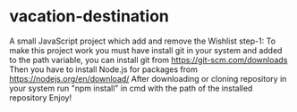 # vacation-destination
A small JavaScript project which add and remove the Wishlist 
step-1:
To make this project work you must have install git in your system and added to the path variable, you can install git from https://git-scm.com/downloads
Then you have to install Node.js for packages from https://nodejs.org/en/download/
After downloading or cloning repository in your system run "npm install" in cmd with the path of the installed repository
Enjoy!  
